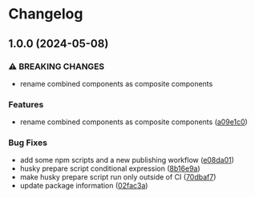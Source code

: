 # Changelog

## 1.0.0 (2024-05-08)


### ⚠ BREAKING CHANGES

* rename combined components as composite components

### Features

* rename combined components as composite components ([a09e1c0](https://github.com/jariikonen/mui-country-code-selector/commit/a09e1c078e7623c9e3b1115b0e82fd08db41486f))


### Bug Fixes

* add some npm scripts and a new publishing workflow ([e08da01](https://github.com/jariikonen/mui-country-code-selector/commit/e08da0133bb74bee7e82f824db8a1a462cb44519))
* husky prepare script conditional expression ([8b16e9a](https://github.com/jariikonen/mui-country-code-selector/commit/8b16e9adc9f7bc87bd664776928d3d940c1a9c93))
* make husky prepare script run only outside of CI ([70dbaf7](https://github.com/jariikonen/mui-country-code-selector/commit/70dbaf7684ff81a8cbd85387ca1868e817ff6dcd))
* update package information ([02fac3a](https://github.com/jariikonen/mui-country-code-selector/commit/02fac3aee0e74271f8f2c8a20191e51395730cb4))
